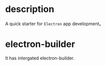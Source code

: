 # description

A quick starter for `Electron` app development。

# electron-builder

It has intergated electron-builder.